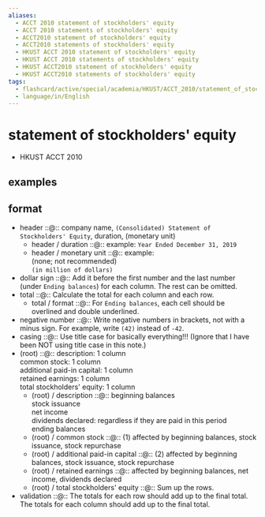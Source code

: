 ```yaml
---
aliases:
  - ACCT 2010 statement of stockholders' equity
  - ACCT 2010 statements of stockholders' equity
  - ACCT2010 statement of stockholders' equity
  - ACCT2010 statements of stockholders' equity
  - HKUST ACCT 2010 statement of stockholders' equity
  - HKUST ACCT 2010 statements of stockholders' equity
  - HKUST ACCT2010 statement of stockholders' equity
  - HKUST ACCT2010 statements of stockholders' equity
tags:
  - flashcard/active/special/academia/HKUST/ACCT_2010/statement_of_stockholders__equity
  - language/in/English
---
```


# statement of stockholders' equity

- HKUST ACCT 2010

## examples

## format

- header ::@:: company name, `(Consolidated) Statement of Stockholders' Equity`, duration, (monetary unit) <!--SR:!2025-12-02,276,330!2026-09-09,462,310-->
  - header / duration ::@:: example: `Year Ended December 31, 2019` <!--SR:!2025-12-16,286,330!2025-06-29,150,310-->
  - header / monetary unit ::@:: example: <br/> (none; not recommended) <br/> `(in million of dollars)` <!--SR:!2025-11-27,272,330!2025-11-01,251,330-->
- dollar sign ::@:: Add it before the first number and the last number (under `Ending balances`) for each column. The rest can be omitted. <!--SR:!2025-12-14,284,330!2025-06-28,115,270-->
- total ::@:: Calculate the total for each column and each row. <!--SR:!2025-12-15,285,330!2025-12-17,287,330-->
  - total / format ::@:: For `Ending balances`, each cell should be overlined and double underlined. <!--SR:!2026-04-15,350,290!2025-11-05,255,330-->
- negative number ::@:: Write negative numbers in brackets, not with a minus sign. For example, write `(42)` instead of `-42`. <!--SR:!2025-12-20,290,330!2025-11-17,263,330-->
- casing ::@:: Use title case for basically everything!!! (Ignore that I have been NOT using title case in this note.) <!--SR:!2025-11-22,268,330!2025-11-03,253,330-->
- (root) ::@:: description: 1 column <br/> common stock: 1 column <br/> additional paid-in capital: 1 column <br/> retained earnings: 1 column <br/> total stockholders' equity: 1 column <!--SR:!2025-08-16,185,310!2026-10-23,488,310-->
  - (root) / description ::@:: beginning balances <br/> stock issuance <br/> net income <br/> dividends declared: regardless if they are paid in this period <br/> ending balances <!--SR:!2025-11-02,208,270!2026-03-22,301,290-->
  - (root) / common stock ::@:: (1) affected by beginning balances, stock issuance, stock repurchase <!--SR:!2026-09-06,459,310!2025-07-13,158,310-->
  - (root) / additional paid-in capital ::@:: (2) affected by beginning balances, stock issuance, stock repurchase <!--SR:!2025-06-28,136,290!2025-11-10,258,330-->
  - (root) / retained earnings ::@:: affected by beginning balances, net income, dividends declared <!--SR:!2025-12-18,288,330!2025-11-04,254,330-->
  - (root) / total stockholders' equity ::@:: Sum up the rows. <!--SR:!2025-12-13,283,330!2025-12-19,289,330-->
- validation ::@:: The totals for each row should add up to the final total. The totals for each column should add up to the final total. <!--SR:!2025-09-02,188,310!2025-11-04,254,330-->
